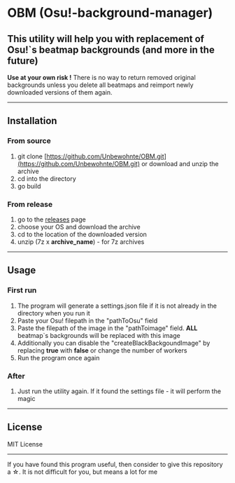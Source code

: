 # OBM (Osu!-background-manager)

## This utility will help you with replacement of Osu!`s beatmap backgrounds (and more in the future)

**Use at your own risk !**
There is no way to return removed original backgrounds unless you delete all beatmaps and reimport newly downloaded versions of them again.  

---

## Installation 

### From source
1. git clone [https://github.com/Unbewohnte/OBM.git](https://github.com/Unbewohnte/OBM.git) or download and unzip the archive
2. cd into the directory
3. go build

### From release
1. go to the [releases](https://github.com/Unbewohnte/OBM/releases) page
2. choose your OS and download the archive
3. cd to the location of the downloaded version
4. unzip (7z x **archive_name**) - for 7z archives 

---

## Usage

### First run 
1. The program will generate a settings.json file if it is not already in the directory when you run it
2. Paste your Osu! filepath in the "pathToOsu" field
3. Paste the filepath of the image in the "pathToimage" field. **ALL** beatmap`s backgrounds will be replaced with this image 
4. Additionally you can disable the "createBlackBackgoundImage" by replacing **true** with **false** or change the number of workers
5. Run the program once again

### After
1. Just run the utility again. If it found the settings file - it will perform the magic

---

## License
MIT License

---

If you have found this program useful, then consider to give this repository a ☆. It is not difficult for you, but means a lot for me 

